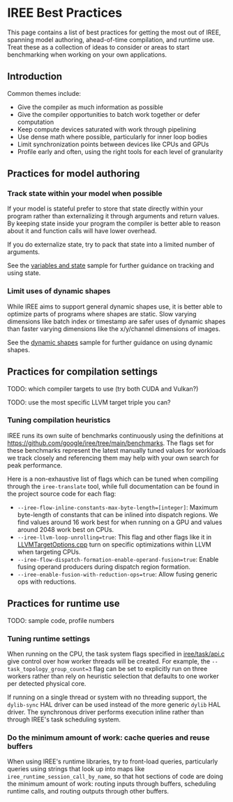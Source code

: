 # IREE Best Practices

This page contains a list of best practices for getting the most out of IREE,
spanning model authoring, ahead-of-time compilation, and runtime use. Treat
these as a collection of ideas to consider or areas to start benchmarking when
working on your own applications.

## Introduction

Common themes include:

* Give the compiler as much information as possible
* Give the compiler opportunities to batch work together or defer computation
* Keep compute devices saturated with work through pipelining
* Use dense math where possible, particularly for inner loop bodies
* Limit synchronization points between devices like CPUs and GPUs
* Profile early and often, using the right tools for each level of granularity

## Practices for model authoring

### Track state within your model when possible

If your model is stateful prefer to store that state directly within your
program rather than externalizing it through arguments and return values. By
keeping state inside your program the compiler is better able to reason about
it and function calls will have lower overhead.

If you do externalize state, try to pack that state into a limited number of
arguments.

See the
[variables and state](https://github.com/google/iree/tree/main/iree/samples/variables_and_state)
sample for further guidance on tracking and using state.

### Limit uses of dynamic shapes

While IREE aims to support general dynamic shapes use, it is better able to
optimize parts of programs where shapes are static. Slow varying dimensions
like batch index or timestamp are safer uses of dynamic shapes than faster
varying dimensions like the x/y/channel dimensions of images.

See the
[dynamic shapes](https://github.com/google/iree/tree/main/iree/samples/dynamic_shapes)
sample for further guidance on using dynamic shapes.

## Practices for compilation settings

TODO: which compiler targets to use (try both CUDA and Vulkan?)

TODO: use the most specific LLVM target triple you can?

### Tuning compilation heuristics

IREE runs its own suite of benchmarks continuously using the definitions at
https://github.com/google/iree/tree/main/benchmarks. The flags set for these
benchmarks represent the latest manually tuned values for workloads we track
closely and referencing them may help with your own search for peak performance.

Here is a non-exhaustive list of flags which can be tuned when compiling
through the `iree-translate` tool, while full documentation can be found in the
project source code for each flag:

* `--iree-flow-inline-constants-max-byte-length=[integer]`: Maximum byte-length of constants
that can be inlined into dispatch regions. We find values around 16 work best
for when running on a GPU and values around 2048 work best on CPUs.
* `--iree-llvm-loop-unrolling=true`: This flag and other flags like it in
[LLVMTargetOptions.cpp](https://github.com/google/iree/blob/main/iree/compiler/Dialect/HAL/Target/LLVM/LLVMTargetOptions.cpp)
turn on specific optimizations within LLVM when targeting CPUs.
* `--iree-flow-dispatch-formation-enable-operand-fusion=true`: Enable fusing operand
producers during dispatch region formation.
* `--iree-enable-fusion-with-reduction-ops=true`: Allow fusing generic ops with
reductions.

## Practices for runtime use

TODO: sample code, profile numbers

### Tuning runtime settings

When running on the CPU, the task system flags specified in
[iree/task/api.c](https://github.com/google/iree/blob/main/iree/task/api.c)
give control over how worker threads will be created. For example, the
`--task_topology_group_count=3` flag can be set to explicitly run on three
workers rather than rely on heuristic selection that defaults to one worker
per detected physical core.

If running on a single thread or system with no threading support, the
`dylib-sync` HAL driver can be used instead of the more generic `dylib` HAL
driver. The synchronous driver performs execution inline rather than through
IREE's task scheduling system.

### Do the minimum amount of work: cache queries and reuse buffers

When using IREE's runtime libraries, try to front-load queries, particularly
queries using strings that look up into maps like
`iree_runtime_session_call_by_name`, so that hot sections of code are doing the
minimum amount of work: routing inputs through buffers, scheduling runtime
calls, and routing outputs through other buffers.
